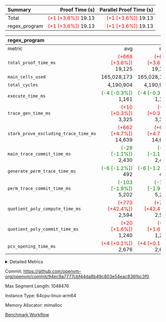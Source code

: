 | Summary | Proof Time (s) | Parallel Proof Time (s) |
|:---|---:|---:|
| Total | <span style='color: red'>(+1 [+3.6%])</span> 19.13 | <span style='color: red'>(+1 [+3.6%])</span> 19.13 |
| regex_program | <span style='color: red'>(+1 [+3.6%])</span> 19.13 | <span style='color: red'>(+1 [+3.6%])</span> 19.13 |


| regex_program |||||
|:---|---:|---:|---:|---:|
|metric|avg|sum|max|min|
| `total_proof_time_ms ` | <span style='color: red'>(+668 [+3.6%])</span> 19,125 | <span style='color: red'>(+668 [+3.6%])</span> 19,125 | <span style='color: red'>(+668 [+3.6%])</span> 19,125 | <span style='color: red'>(+668 [+3.6%])</span> 19,125 |
| `main_cells_used     ` |  165,028,173 |  165,028,173 |  165,028,173 |  165,028,173 |
| `total_cycles        ` |  4,190,904 |  4,190,904 |  4,190,904 |  4,190,904 |
| `execute_time_ms     ` | <span style='color: green'>(-4 [-0.3%])</span> 1,161 | <span style='color: green'>(-4 [-0.3%])</span> 1,161 | <span style='color: green'>(-4 [-0.3%])</span> 1,161 | <span style='color: green'>(-4 [-0.3%])</span> 1,161 |
| `trace_gen_time_ms   ` | <span style='color: red'>(+10 [+0.3%])</span> 3,325 | <span style='color: red'>(+10 [+0.3%])</span> 3,325 | <span style='color: red'>(+10 [+0.3%])</span> 3,325 | <span style='color: red'>(+10 [+0.3%])</span> 3,325 |
| `stark_prove_excluding_trace_time_ms` | <span style='color: red'>(+662 [+4.7%])</span> 14,639 | <span style='color: red'>(+662 [+4.7%])</span> 14,639 | <span style='color: red'>(+662 [+4.7%])</span> 14,639 | <span style='color: red'>(+662 [+4.7%])</span> 14,639 |
| `main_trace_commit_time_ms` | <span style='color: green'>(-28 [-1.1%])</span> 2,430 | <span style='color: green'>(-28 [-1.1%])</span> 2,430 | <span style='color: green'>(-28 [-1.1%])</span> 2,430 | <span style='color: green'>(-28 [-1.1%])</span> 2,430 |
| `generate_perm_trace_time_ms` | <span style='color: green'>(-6 [-1.2%])</span> 492 | <span style='color: green'>(-6 [-1.2%])</span> 492 | <span style='color: green'>(-6 [-1.2%])</span> 492 | <span style='color: green'>(-6 [-1.2%])</span> 492 |
| `perm_trace_commit_time_ms` | <span style='color: green'>(-103 [-1.9%])</span> 5,202 | <span style='color: green'>(-103 [-1.9%])</span> 5,202 | <span style='color: green'>(-103 [-1.9%])</span> 5,202 | <span style='color: green'>(-103 [-1.9%])</span> 5,202 |
| `quotient_poly_compute_time_ms` | <span style='color: red'>(+773 [+42.4%])</span> 2,594 | <span style='color: red'>(+773 [+42.4%])</span> 2,594 | <span style='color: red'>(+773 [+42.4%])</span> 2,594 | <span style='color: red'>(+773 [+42.4%])</span> 2,594 |
| `quotient_poly_commit_time_ms` | <span style='color: red'>(+20 [+1.6%])</span> 1,240 | <span style='color: red'>(+20 [+1.6%])</span> 1,240 | <span style='color: red'>(+20 [+1.6%])</span> 1,240 | <span style='color: red'>(+20 [+1.6%])</span> 1,240 |
| `pcs_opening_time_ms ` | <span style='color: red'>(+4 [+0.1%])</span> 2,676 | <span style='color: red'>(+4 [+0.1%])</span> 2,676 | <span style='color: red'>(+4 [+0.1%])</span> 2,676 | <span style='color: red'>(+4 [+0.1%])</span> 2,676 |



<details>
<summary>Detailed Metrics</summary>

| group | num_segments | keygen_time_ms | commit_exe_time_ms |
| --- | --- | --- | --- |
| regex_program | 1 | 640 | 43 | 

| group | air_name | quotient_deg | interactions | constraints |
| --- | --- | --- | --- | --- |
| regex_program | AccessAdapterAir<16> | 2 | 5 | 14 | 
| regex_program | AccessAdapterAir<2> | 2 | 5 | 14 | 
| regex_program | AccessAdapterAir<32> | 2 | 5 | 14 | 
| regex_program | AccessAdapterAir<4> | 2 | 5 | 14 | 
| regex_program | AccessAdapterAir<64> | 2 | 5 | 14 | 
| regex_program | AccessAdapterAir<8> | 2 | 5 | 14 | 
| regex_program | BitwiseOperationLookupAir<8> | 2 | 2 | 4 | 
| regex_program | KeccakVmAir | 2 | 321 | 4,571 | 
| regex_program | MemoryMerkleAir<8> | 2 | 4 | 40 | 
| regex_program | PersistentBoundaryAir<8> | 2 | 3 | 6 | 
| regex_program | PhantomAir | 2 | 3 | 5 | 
| regex_program | Poseidon2PeripheryAir<BabyBearParameters>, 1> | 2 | 1 | 286 | 
| regex_program | ProgramAir | 1 | 1 | 4 | 
| regex_program | RangeTupleCheckerAir<2> | 1 | 1 | 4 | 
| regex_program | VariableRangeCheckerAir | 1 | 1 | 4 | 
| regex_program | VmAirWrapper<Rv32BaseAluAdapterAir, BaseAluCoreAir<4, 8> | 2 | 19 | 43 | 
| regex_program | VmAirWrapper<Rv32BaseAluAdapterAir, LessThanCoreAir<4, 8> | 2 | 17 | 39 | 
| regex_program | VmAirWrapper<Rv32BaseAluAdapterAir, ShiftCoreAir<4, 8> | 2 | 23 | 90 | 
| regex_program | VmAirWrapper<Rv32BranchAdapterAir, BranchEqualCoreAir<4> | 2 | 11 | 25 | 
| regex_program | VmAirWrapper<Rv32BranchAdapterAir, BranchLessThanCoreAir<4, 8> | 2 | 13 | 41 | 
| regex_program | VmAirWrapper<Rv32CondRdWriteAdapterAir, Rv32JalLuiCoreAir> | 2 | 10 | 22 | 
| regex_program | VmAirWrapper<Rv32HintStoreAdapterAir, Rv32HintStoreCoreAir> | 2 | 15 | 17 | 
| regex_program | VmAirWrapper<Rv32JalrAdapterAir, Rv32JalrCoreAir> | 2 | 16 | 20 | 
| regex_program | VmAirWrapper<Rv32LoadStoreAdapterAir, LoadSignExtendCoreAir<4, 8> | 2 | 18 | 33 | 
| regex_program | VmAirWrapper<Rv32LoadStoreAdapterAir, LoadStoreCoreAir<4> | 2 | 17 | 38 | 
| regex_program | VmAirWrapper<Rv32MultAdapterAir, DivRemCoreAir<4, 8> | 2 | 25 | 88 | 
| regex_program | VmAirWrapper<Rv32MultAdapterAir, MulHCoreAir<4, 8> | 2 | 24 | 38 | 
| regex_program | VmAirWrapper<Rv32MultAdapterAir, MultiplicationCoreAir<4, 8> | 2 | 19 | 26 | 
| regex_program | VmAirWrapper<Rv32RdWriteAdapterAir, Rv32AuipcCoreAir> | 2 | 11 | 15 | 
| regex_program | VmConnectorAir | 2 | 3 | 9 | 

| group | air_name | segment | rows | prep_cols | perm_cols | main_cols | cells |
| --- | --- | --- | --- | --- | --- | --- | --- |
| regex_program | AccessAdapterAir<2> | 0 | 64 |  | 24 | 11 | 2,240 | 
| regex_program | AccessAdapterAir<4> | 0 | 32 |  | 24 | 13 | 1,184 | 
| regex_program | AccessAdapterAir<8> | 0 | 131,072 |  | 24 | 17 | 5,373,952 | 
| regex_program | BitwiseOperationLookupAir<8> | 0 | 65,536 | 3 | 8 | 2 | 655,360 | 
| regex_program | KeccakVmAir | 0 | 32 |  | 1,288 | 3,164 | 142,464 | 
| regex_program | MemoryMerkleAir<8> | 0 | 131,072 |  | 20 | 32 | 6,815,744 | 
| regex_program | PersistentBoundaryAir<8> | 0 | 131,072 |  | 12 | 20 | 4,194,304 | 
| regex_program | PhantomAir | 0 | 512 |  | 12 | 6 | 9,216 | 
| regex_program | Poseidon2PeripheryAir<BabyBearParameters>, 1> | 0 | 16,384 |  | 8 | 300 | 5,046,272 | 
| regex_program | ProgramAir | 0 | 131,072 |  | 8 | 10 | 2,359,296 | 
| regex_program | RangeTupleCheckerAir<2> | 0 | 524,288 | 2 | 8 | 1 | 4,718,592 | 
| regex_program | VariableRangeCheckerAir | 0 | 262,144 | 2 | 8 | 1 | 2,359,296 | 
| regex_program | VmAirWrapper<Rv32BaseAluAdapterAir, BaseAluCoreAir<4, 8> | 0 | 2,097,152 |  | 80 | 36 | 243,269,632 | 
| regex_program | VmAirWrapper<Rv32BaseAluAdapterAir, LessThanCoreAir<4, 8> | 0 | 65,536 |  | 40 | 37 | 5,046,272 | 
| regex_program | VmAirWrapper<Rv32BaseAluAdapterAir, ShiftCoreAir<4, 8> | 0 | 262,144 |  | 52 | 53 | 27,525,120 | 
| regex_program | VmAirWrapper<Rv32BranchAdapterAir, BranchEqualCoreAir<4> | 0 | 524,288 |  | 48 | 26 | 38,797,312 | 
| regex_program | VmAirWrapper<Rv32BranchAdapterAir, BranchLessThanCoreAir<4, 8> | 0 | 262,144 |  | 56 | 32 | 23,068,672 | 
| regex_program | VmAirWrapper<Rv32CondRdWriteAdapterAir, Rv32JalLuiCoreAir> | 0 | 131,072 |  | 44 | 18 | 8,126,464 | 
| regex_program | VmAirWrapper<Rv32HintStoreAdapterAir, Rv32HintStoreCoreAir> | 0 | 16,384 |  | 36 | 26 | 1,015,808 | 
| regex_program | VmAirWrapper<Rv32JalrAdapterAir, Rv32JalrCoreAir> | 0 | 131,072 |  | 36 | 28 | 8,388,608 | 
| regex_program | VmAirWrapper<Rv32LoadStoreAdapterAir, LoadSignExtendCoreAir<4, 8> | 0 | 1,024 |  | 76 | 35 | 113,664 | 
| regex_program | VmAirWrapper<Rv32LoadStoreAdapterAir, LoadStoreCoreAir<4> | 0 | 2,097,152 |  | 72 | 40 | 234,881,024 | 
| regex_program | VmAirWrapper<Rv32MultAdapterAir, DivRemCoreAir<4, 8> | 0 | 128 |  | 104 | 57 | 20,608 | 
| regex_program | VmAirWrapper<Rv32MultAdapterAir, MulHCoreAir<4, 8> | 0 | 256 |  | 100 | 39 | 35,584 | 
| regex_program | VmAirWrapper<Rv32MultAdapterAir, MultiplicationCoreAir<4, 8> | 0 | 65,536 |  | 80 | 31 | 7,274,496 | 
| regex_program | VmAirWrapper<Rv32RdWriteAdapterAir, Rv32AuipcCoreAir> | 0 | 65,536 |  | 28 | 21 | 3,211,264 | 
| regex_program | VmConnectorAir | 0 | 2 | 1 | 12 | 4 | 32 | 

| group | segment | trace_gen_time_ms | total_proof_time_ms | total_cycles | total_cells | stark_prove_excluding_trace_time_ms | quotient_poly_compute_time_ms | quotient_poly_commit_time_ms | perm_trace_commit_time_ms | pcs_opening_time_ms | main_trace_commit_time_ms | main_cells_used | generate_perm_trace_time_ms | execute_time_ms |
| --- | --- | --- | --- | --- | --- | --- | --- | --- | --- | --- | --- | --- | --- | --- |
| regex_program | 0 | 3,325 | 19,125 | 4,190,904 | 632,452,480 | 14,639 | 2,594 | 1,240 | 5,202 | 2,676 | 2,430 | 165,028,173 | 492 | 1,161 | 

</details>


Commit: https://github.com/openvm-org/openvm/commit/94ec9a7777cbf44da8b49c803e54eac836fbc3f0

Max Segment Length: 1048476

Instance Type: 64cpu-linux-arm64

Memory Allocator: mimalloc

[Benchmark Workflow](https://github.com/openvm-org/openvm/actions/runs/12721574204)
